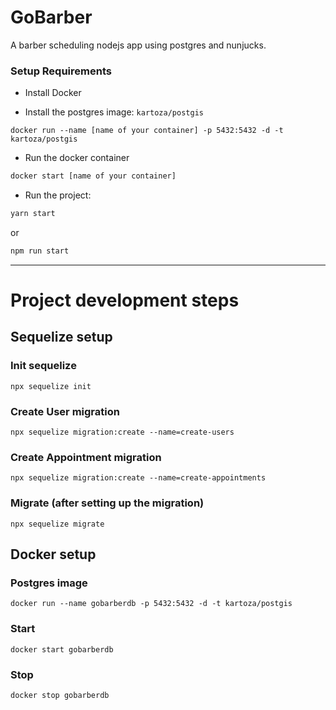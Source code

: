 # GoBarber

A barber scheduling nodejs app using postgres and nunjucks.

### Setup Requirements

- Install Docker

- Install the postgres image: `kartoza/postgis`

```
docker run --name [name of your container] -p 5432:5432 -d -t kartoza/postgis
```

- Run the docker container
```bash
docker start [name of your container]
```

- Run the project:
```bash
yarn start
``` 
or 
```bash
npm run start
```

---

# Project development steps

## Sequelize setup

### Init sequelize
`npx sequelize init`

### Create User migration
`npx sequelize migration:create --name=create-users`

### Create Appointment migration
`npx sequelize migration:create --name=create-appointments`

### Migrate (after setting up the migration)
`npx sequelize migrate`


## Docker setup

### Postgres image
`docker run --name gobarberdb -p 5432:5432 -d -t kartoza/postgis`

### Start
`docker start gobarberdb`

### Stop
`docker stop gobarberdb`

